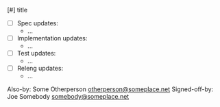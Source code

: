 [#] title

- [ ] Spec updates:
	* ...
- [ ] Implementation updates:
	* ...
- [ ] Test updates:
	* ...
- [ ] Releng updates:
	* ...	

Also-by: Some Otherperson <otherperson@someplace.net>
Signed-off-by: Joe Somebody <somebody@someplace.net>
